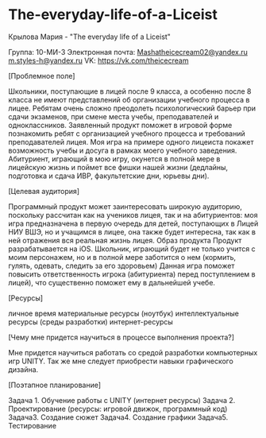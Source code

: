 # The-everyday-life-of-a-Liceist
Крылова Мария - "The everyday life of a Liceist"

Группа: 10-МИ-3 
Электронная почта: Mashatheicecream02@yandex.ru m.styles-h@yandex.ru 
VK: https://vk.com/theicecream

[Проблемное поле]

Школьники, поступающие в лицей после 9 класса, а особенно после 8 класса не имеют представлений об организации учебного процесса в лицее. Ребятам очень сложно преодолеть психологический барьер при сдачи экзаменов, при смене места учебы, преподавателей и одноклассников. Заявленный продукт поможет в игровой форме познакомить ребят с организацией учебного процесса и требований преподавателей лицея. Моя игра на примере одного лицеиста покажет возможность учебы и досуга в рамках моего учебного заведения. Абитуриент, играющий в мою игру, окунется в полной мере в лицейскую жизнь и поймет все фишки нашей жизни (дедлайны, подготовка и сдача ИВР, факультетские дни, юрьевы дни).

[Целевая аудитория]

Программный продукт может заинтересовать широкую аудиторию, поскольку рассчитан как на учеников лицея, так и на абитуриентов: моя игра предназначена в первую очередь для детей, поступающих в Лицей НИУ ВШЭ, но и учащимся в лицее, она также будет интересна, так как в ней отражения вся реальная жизнь лицея. Образ продукта Продукт разрабатывается на iOS. Школьник, играющий будет не только учится с моим персонажем, но и в полной мере заботится о нем (кормить, гулять, одевать, следить за его здоровьем) Данная игра поможет повысить ответственность игрока (абитуриента) перед поступлением в лицей), что существенно поможет ему в дальнейшей учебе.

[Ресурсы]

личное время материальные ресурсы (ноутбук)
интеллектуальные ресурсы (среды разработки) 
интернет-ресурсы

[Чему мне придется научиться в процессе выполнения проекта?]

Мне придется научиться работать со средой разработки компьютерных игр UNITY. Так же мне следует приобрести навыки графического дизайна.

[Поэтапное планирование]

Задача 1. Обучение работы с UNITY (интернет ресурсы) Задача 2. Проектирование (ресурсы: игровой движок, программный код) Задача3. Создание сюжет Задача4. Создание графики Задача5. Тестирование
